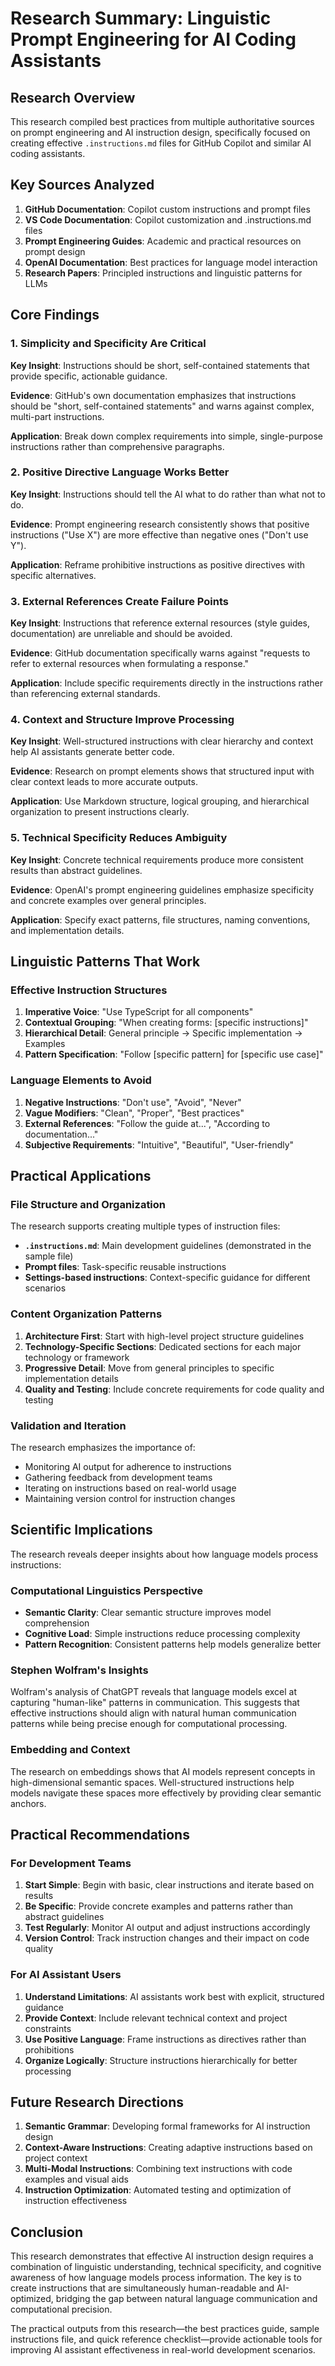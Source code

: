 # Research Summary: Linguistic Prompt Engineering for AI Coding Assistants

## Research Overview

This research compiled best practices from multiple authoritative sources on prompt engineering and AI instruction design, specifically focused on creating effective `.instructions.md` files for GitHub Copilot and similar AI coding assistants.

## Key Sources Analyzed

1. **GitHub Documentation**: Copilot custom instructions and prompt files
2. **VS Code Documentation**: Copilot customization and .instructions.md files  
3. **Prompt Engineering Guides**: Academic and practical resources on prompt design
4. **OpenAI Documentation**: Best practices for language model interaction
5. **Research Papers**: Principled instructions and linguistic patterns for LLMs

## Core Findings

### 1. Simplicity and Specificity Are Critical

**Key Insight**: Instructions should be short, self-contained statements that provide specific, actionable guidance.

**Evidence**: GitHub's own documentation emphasizes that instructions should be "short, self-contained statements" and warns against complex, multi-part instructions.

**Application**: Break down complex requirements into simple, single-purpose instructions rather than comprehensive paragraphs.

### 2. Positive Directive Language Works Better

**Key Insight**: Instructions should tell the AI what to do rather than what not to do.

**Evidence**: Prompt engineering research consistently shows that positive instructions ("Use X") are more effective than negative ones ("Don't use Y").

**Application**: Reframe prohibitive instructions as positive directives with specific alternatives.

### 3. External References Create Failure Points

**Key Insight**: Instructions that reference external resources (style guides, documentation) are unreliable and should be avoided.

**Evidence**: GitHub documentation specifically warns against "requests to refer to external resources when formulating a response."

**Application**: Include specific requirements directly in the instructions rather than referencing external standards.

### 4. Context and Structure Improve Processing

**Key Insight**: Well-structured instructions with clear hierarchy and context help AI assistants generate better code.

**Evidence**: Research on prompt elements shows that structured input with clear context leads to more accurate outputs.

**Application**: Use Markdown structure, logical grouping, and hierarchical organization to present instructions clearly.

### 5. Technical Specificity Reduces Ambiguity

**Key Insight**: Concrete technical requirements produce more consistent results than abstract guidelines.

**Evidence**: OpenAI's prompt engineering guidelines emphasize specificity and concrete examples over general principles.

**Application**: Specify exact patterns, file structures, naming conventions, and implementation details.

## Linguistic Patterns That Work

### Effective Instruction Structures

1. **Imperative Voice**: "Use TypeScript for all components"
2. **Contextual Grouping**: "When creating forms: [specific instructions]"
3. **Hierarchical Detail**: General principle → Specific implementation → Examples
4. **Pattern Specification**: "Follow [specific pattern] for [specific use case]"

### Language Elements to Avoid

1. **Negative Instructions**: "Don't use", "Avoid", "Never"
2. **Vague Modifiers**: "Clean", "Proper", "Best practices"
3. **External References**: "Follow the guide at...", "According to documentation..."
4. **Subjective Requirements**: "Intuitive", "Beautiful", "User-friendly"

## Practical Applications

### File Structure and Organization

The research supports creating multiple types of instruction files:

- **`.instructions.md`**: Main development guidelines (demonstrated in the sample file)
- **Prompt files**: Task-specific reusable instructions
- **Settings-based instructions**: Context-specific guidance for different scenarios

### Content Organization Patterns

1. **Architecture First**: Start with high-level project structure guidelines
2. **Technology-Specific Sections**: Dedicated sections for each major technology or framework
3. **Progressive Detail**: Move from general principles to specific implementation details
4. **Quality and Testing**: Include concrete requirements for code quality and testing

### Validation and Iteration

The research emphasizes the importance of:

- Monitoring AI output for adherence to instructions
- Gathering feedback from development teams
- Iterating on instructions based on real-world usage
- Maintaining version control for instruction changes

## Scientific Implications

The research reveals deeper insights about how language models process instructions:

### Computational Linguistics Perspective

- **Semantic Clarity**: Clear semantic structure improves model comprehension
- **Cognitive Load**: Simple instructions reduce processing complexity
- **Pattern Recognition**: Consistent patterns help models generalize better

### Stephen Wolfram's Insights

Wolfram's analysis of ChatGPT reveals that language models excel at capturing "human-like" patterns in communication. This suggests that effective instructions should align with natural human communication patterns while being precise enough for computational processing.

### Embedding and Context

The research on embeddings shows that AI models represent concepts in high-dimensional semantic spaces. Well-structured instructions help models navigate these spaces more effectively by providing clear semantic anchors.

## Practical Recommendations

### For Development Teams

1. **Start Simple**: Begin with basic, clear instructions and iterate based on results
2. **Be Specific**: Provide concrete examples and patterns rather than abstract guidelines
3. **Test Regularly**: Monitor AI output and adjust instructions accordingly
4. **Version Control**: Track instruction changes and their impact on code quality

### For AI Assistant Users

1. **Understand Limitations**: AI assistants work best with explicit, structured guidance
2. **Provide Context**: Include relevant technical context and project constraints
3. **Use Positive Language**: Frame instructions as directives rather than prohibitions
4. **Organize Logically**: Structure instructions hierarchically for better processing

## Future Research Directions

1. **Semantic Grammar**: Developing formal frameworks for AI instruction design
2. **Context-Aware Instructions**: Creating adaptive instructions based on project context
3. **Multi-Modal Instructions**: Combining text instructions with code examples and visual aids
4. **Instruction Optimization**: Automated testing and optimization of instruction effectiveness

## Conclusion

This research demonstrates that effective AI instruction design requires a combination of linguistic understanding, technical specificity, and cognitive awareness of how language models process information. The key is to create instructions that are simultaneously human-readable and AI-optimized, bridging the gap between natural language communication and computational precision.

The practical outputs from this research—the best practices guide, sample instructions file, and quick reference checklist—provide actionable tools for improving AI assistant effectiveness in real-world development scenarios.
